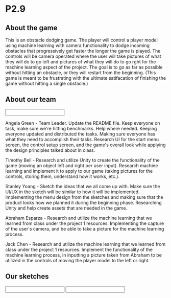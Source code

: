# P2.9

## About the game
This is an obstacle dodging game. 
The player will control a player model using machine learning with camera functionality to dodge incoming obstacles that progressively get faster the longer the game is played. The controls will be camera operated where the user will take pictures of what they will do to go left and pictures of what they will do to go rght for the machine learning aspect of the project. The goal is to go as far as possible without hitting an obstacle, or they will restart from the beginning. (This game is meant to be frustrating with the ultimate satifacation of finishing the game without hitting a single obstacle.) 

## About our team
<input group picture here>

Angela Green - Team Leader. Update the README file. Keep everyone on task, make sure we're hitting benchmarks. Help where needed. Keeping everyone updated and distributed the tasks. Making sure everyone has what they need to accomplish their tasks. Research UI for the start menu screen, the control setup screen, and the game's overall look while applying the design principles talked about in class. 

Timothy Bell - Research and utilize Unity to create the functionality of the game (moving an object left and right per user input). Research machine learning and implement it to apply to our game (taking pictures for the controls, storing them, understand how it works, etc.).

Stanley Yoang - Sketch the ideas that we all come up with. Make sure the UI/UX in the sketch will be similar to how it will be implemented. Implementing the menu design from the sketches and making sure that the product looks how we planned it during the beginning phase. Researching Unity and help create assets that are needed in the game.

Abraham Esparza - Research and utilize the machine learning that we learned from class under the project 1 resources. Implementing the capture of the user's camera, and be able to take a picture for the machine learning process.

Jack Chen - Research and utilize the machine learning that we learned from class under the project 1 resources. Implement the functionality of the machine learning process, in inputting a picture taken from Abraham to be utilized in the controls of moving the player model to the left or right. 

## Our sketches 
<input sketch pictures here>
<input small explanation of what each sketch is>

